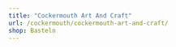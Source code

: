 ```yaml
---
title: "Cockermouth Art And Craft"
url: /cockermouth/cockermouth-art-and-craft/
shop: Basteln
---
```

